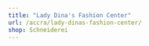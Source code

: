 ```yaml
---
title: "Lady Dina's Fashion Center"
url: /accra/lady-dinas-fashion-center/
shop: Schneiderei
---
```

